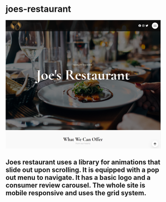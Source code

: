 # joes-restaurant

![joes-restaurant](/img/joesRestaurant.png)

## Joes restaurant uses a library for animations that slide out upon scrolling. It is equipped with a pop out menu to navigate. It has a basic logo and a consumer review carousel. The whole site is mobile responsive and uses the grid system.

